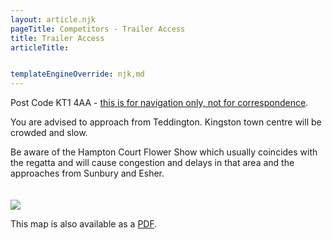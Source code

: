 ```yaml
---
layout: article.njk
pageTitle: Competitors - Trailer Access
title: Trailer Access
articleTitle: 


templateEngineOverride: njk,md
---
```

<p>Post Code KT1 4AA - <u>this is for navigation only, not for correspondence</u>.</p>
<p>You are advised to approach from Teddington. Kingston town centre will be crowded and slow.</p>
<p>Be aware of the Hampton Court Flower Show which usually coincides with the regatta and will cause congestion and delays in that area and the approaches from Sunbury and Esher.</p>
<img src="/images/TrailerAccessMap.gif" style="margin-top:20px; max-width:100%">
<p>This map is also available as a <a href="/pdfs/KingstonRegattaTrailerMap.pdf">PDF</a>. </p>